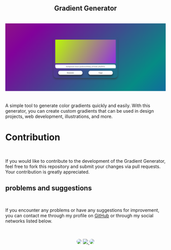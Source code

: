 <h2 align="center">Gradient Generator</h2>
</br>

<div align="center">
<a href="https://github.com/SidneyTeodoroJr" target="_blank">
<img src="gradient_generator.png" alt="gradient">
</a>
</div>

</br>
</br>
A simple tool to generate color gradients quickly and easily. With this generator, you can create custom gradients that can be used in design projects, web development, illustrations, and more.</br>

# Contribution
</br>

If you would like to contribute to the development of the Gradient Generator, feel free to fork this repository and submit your changes via pull requests. Your contribution is greatly appreciated.
</br>

## problems and suggestions
</br>

If you encounter any problems or have any suggestions for improvement, you can contact me through my profile on <a href="https://github.com/SidneyTeodoroJr" target="_blank">GitHub</a> or through my social networks listed below.

</br>
</br>

<div align="center">
<a href="https://www.facebook.com/profile.php?id=100091086461235" target="_blank"><img src="https://img.shields.io/badge/-Facebook-%230077B5?style=for-the-badge&logo=facebook&logoColor=white" style="border-radius: 30px" target="_blank"></a>
<a href="https://www.instagram.com/sidneyteodoroaraujo" target="_blank"><img src="https://img.shields.io/badge/-Instagram-%23E4405F?style=for-the-badge&logo=instagram&logoColor=white"</a>
<a href="https://www.linkedin.com/in/sidney-teodoro-4a4a8119b?lipi=urn%3Ali%3Apage%3Ad_flagship3_profile_view_base_contact_details%3B%2FevuTOiSSJS2hWGCZgtZiQ%3D%3D" target="_blank"><img src="https://img.shields.io/badge/-LinkedIn-%230077B5?style=for-the-badge&logo=linkedin&logoColor=white" style="border-radius: 30px" target="_blank"></a>
</div>
